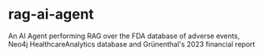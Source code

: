 # rag-ai-agent
An AI Agent performing RAG over the FDA database of adverse events, Neo4j HealthcareAnalytics database and Grünenthal's 2023 financial report
